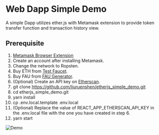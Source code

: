 # Web Dapp Simple Demo

A simple Dapp utilizes ether.js with Metamask extension to provide token transfer function and transaction history view.

## Prerequisite

1. [Metamask Browser Extension](https://chrome.google.com/webstore/detail/metamask/nkbihfbeogaeaoehlefnkodbefgpgknn)
1. Create an account after installing Metamask.
1. Change the network to Ropsten.
1. Buy ETH from [Test Faucet](https://ethereum-blockchain-developer.com/001-metamask-install/03-get-testnet-ether/).
1. Buy FAU from [FAU Generator](https://erc20faucet.com/).
2. (Optional) Create an API key on [Etherscan](https://etherscan.io/).
3. git clone https://github.com/liuruenshen/etherjs_simple_demo.git
4. cd etherjs_simple_demo.git
5. yarn install
6. cp .env.local.template .env.local
7. (Optional) Replace the value of REACT_APP_ETHERSCAN_API_KEY in the .env.local file with the one you have created in step 6.
8. yarn start

![Demo](https://user-images.githubusercontent.com/13027159/153511670-6dae3361-1618-4d42-8472-1ade76a9d1cd.png)

